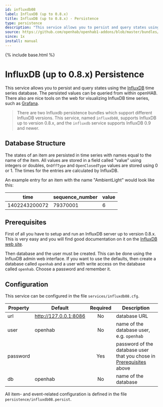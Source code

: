 ```yaml
---
id: influxdb08
label: InfluxDB (up to 0.8.x)
title: InfluxDB (up to 0.8.x) - Persistence
type: persistence
description: "This service allows you to persist and query states using the [InfluxDB](http://influxdb.org) time series database. The persisted values can be queried from within openHAB. There also are nice tools on the web for visualizing InfluxDB time series, such as [Grafana](http://grafana.org/)."
source: https://github.com/openhab/openhab1-addons/blob/master/bundles/persistence/org.openhab.persistence.influxdb08/README.md
since: 1x
install: manual
---
```


<!-- Attention authors: Do not edit directly. Please add your changes to the appropriate source repository -->

{% include base.html %}

# InfluxDB (up to 0.8.x) Persistence

This service allows you to persist and query states using the [InfluxDB](http://influxdb.org) time series database. The persisted values can be queried from within openHAB. There also are nice tools on the web for visualizing InfluxDB time series, such as [Grafana](http://grafana.org/).

> There are two Influxdb persistence bundles which support different InfluxDB versions.  This service, named `influxdb08`, supports InfluxDB up to version 0.8.x, and the `influxdb` service supports InfluxDB 0.9 and newer.

## Database Structure

The states of an item are persisted in time series with names equal to the name of the item.  All values are stored in a field called "value" using integers or doubles, `OnOffType` and `OpenClosedType` values are stored using 0 or 1. The times for the entries are calculated by InfluxDB.

An example entry for an item with the name "AmbientLight" would look like this:

|time |   sequence_number| value|
|-----|-----------------|-------|
|1402243200072 |  79370001 |   6|

## Prerequisites

First of all you have to setup and run an InfluxDB server up to version 0.8.x. This is very easy and you will find good documentation on it on the [InfluxDB web site](https://docs.influxdata.com/influxdb/v0.8/).

Then database and the user must be created. This can be done using the InfluxDB admin web interface. If you want to use the defaults, then create a database called `openhab` and a user with write access on the database called `openhab`. Choose a password and remember it.

## Configuration

This service can be configured in the file `services/influxdb08.cfg`.

| Property | Default | Required | Description |
|----------|---------|:--------:|-------------|
| url      | http://127.0.0.1:8086 | No | database URL |
| user     | openhab |    No    | name of the database user, e.g. `openhab` |
| password |         |    Yes   | password of the database user that you chose in [Prerequisites](#prerequisites) above |
| db       | openhab |    No    | name of the database |

All item- and event-related configuration is defined in the file `persistence/influxdb08.persist`.